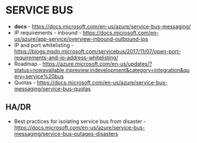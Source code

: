 # SERVICE BUS

* **docs** - https://docs.microsoft.com/en-us/azure/service-bus-messaging/
* IP requirements - inbound - https://docs.microsoft.com/en-us/azure/app-service/overview-inbound-outbound-ips
* IP and port whitelisting - https://blogs.msdn.microsoft.com/servicebus/2017/11/07/open-port-requirements-and-ip-address-whitelisting/
* Roadmap - https://azure.microsoft.com/en-us/updates/?status=nowavailable,inpreview,indevelopment&category=integration&query=service%20bus
* Quotas - https://docs.microsoft.com/en-us/azure/service-bus-messaging/service-bus-quotas

## HA/DR

* Best practices for isolating service bus from disaster - https://docs.microsoft.com/en-us/azure/service-bus-messaging/service-bus-outages-disasters
